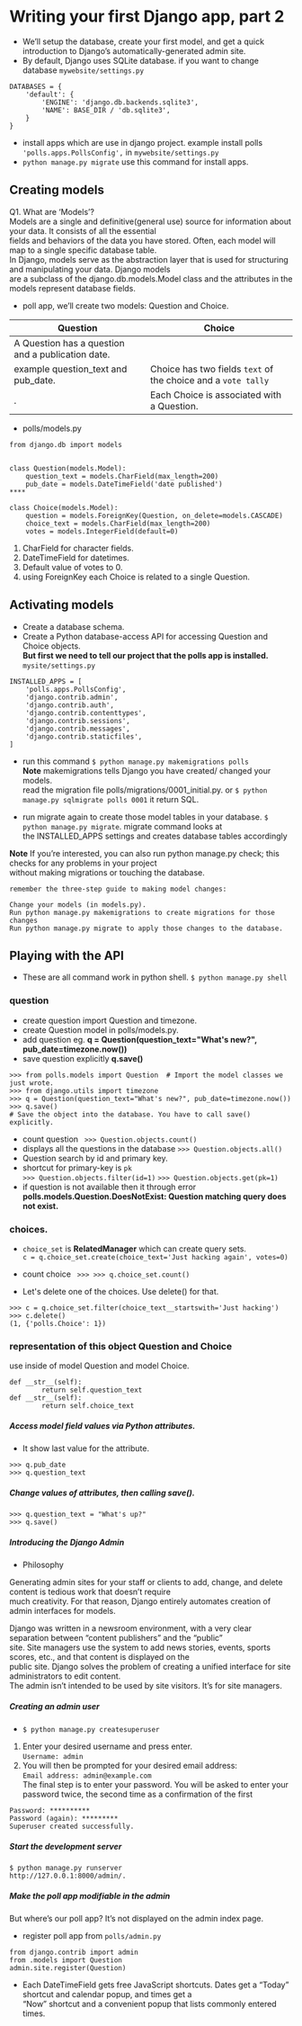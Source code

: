 # Writing your first Django app, part 2    

* We’ll setup the database, create your first model, and get a quick introduction to Django’s automatically-generated admin site.   
* By default, Django uses SQLite database. if you want to change database `mywebsite/settings.py`   
``` 
DATABASES = {
    'default': {
        'ENGINE': 'django.db.backends.sqlite3',
        'NAME': BASE_DIR / 'db.sqlite3',
    }
}
```  
* install apps which are use in django project. example install polls `'polls.apps.PollsConfig',` in `mywebsite/settings.py`  
* `python manage.py migrate` use this command for install apps.  

## Creating models  

Q1. What are ‘Models’?  
Models are a single and definitive(general use) source for information about your data. It consists of all the essential    
fields and behaviors of the data you have stored. Often, each model will map to a single specific database table.   
In Django, models serve as the abstraction layer that is used for structuring and manipulating your data. Django models   
are a subclass of the django.db.models.Model class and the attributes in the models represent database fields.     

* poll app, we’ll create two models: Question and Choice.    

Question | Choice 
|--- | --- | 
A Question has a question and a publication date.|  
example question_text and pub_date. | Choice has two fields `text` of the choice and a `vote tally`   
.| Each Choice is associated with a Question.     

* polls/models.py   
``` 
from django.db import models


class Question(models.Model):
    question_text = models.CharField(max_length=200)
    pub_date = models.DateTimeField('date published')
****

class Choice(models.Model):
    question = models.ForeignKey(Question, on_delete=models.CASCADE)
    choice_text = models.CharField(max_length=200)
    votes = models.IntegerField(default=0)
```  
1. CharField for character fields.  
2. DateTimeField for datetimes.  
3. Default value of votes to 0.   
4. using ForeignKey each Choice is related to a single Question.   

## Activating models   

* Create a database schema.  
* Create a Python database-access API for accessing Question and Choice objects.   
**But first we need to tell our project that the polls app is installed.**  
`mysite/settings.py`   
```` 
INSTALLED_APPS = [
    'polls.apps.PollsConfig',
    'django.contrib.admin',
    'django.contrib.auth',
    'django.contrib.contenttypes',
    'django.contrib.sessions',
    'django.contrib.messages',
    'django.contrib.staticfiles',
]
````  
* run this command `$ python manage.py makemigrations polls`     
**Note** makemigrations tells Django you have created/ changed your models.  
read the migration  file polls/migrations/0001_initial.py. or `$ python manage.py sqlmigrate polls 0001` it return SQL.   

* run migrate again to create those model tables in your database. `$ python manage.py migrate`. migrate command looks at   
the INSTALLED_APPS settings and creates database tables accordingly     

**Note** If you’re interested, you can also run python manage.py check; this checks for any problems in your project    
without making migrations or touching the database.     

``` 
remember the three-step guide to making model changes:

Change your models (in models.py).
Run python manage.py makemigrations to create migrations for those changes
Run python manage.py migrate to apply those changes to the database.
```  
## Playing with the API    

* These are all command work in python shell. `$ python manage.py shell`   

### question
* create question import Question and timezone. 
* create Question model in polls/models.py.   
* add question eg. **q = Question(question_text="What's new?", pub_date=timezone.now())**  
* save question explicitly **q.save()**   
```  
>>> from polls.models import Question  # Import the model classes we just wrote.
>>> from django.utils import timezone 
>>> q = Question(question_text="What's new?", pub_date=timezone.now())
>>> q.save()
# Save the object into the database. You have to call save() explicitly.
```   
* count question ` >>> Question.objects.count()`    
* displays all the questions in the database `>>> Question.objects.all()`  
* Question search by id  and primary key. 
* shortcut for primary-key is `pk`    
`>>> Question.objects.filter(id=1)`
`>>> Question.objects.get(pk=1)`   
* if question is not available then it through error **polls.models.Question.DoesNotExist: Question matching query does not exist.**
  
### choices.  
* `choice_set` is **RelatedManager** which can create query sets.      
`c = q.choice_set.create(choice_text='Just hacking again', votes=0)`   

* count choice ` >>> >>> q.choice_set.count()`
* Let's delete one of the choices. Use delete() for that.

``` 
>>> c = q.choice_set.filter(choice_text__startswith='Just hacking')
>>> c.delete()
(1, {'polls.Choice': 1})
```   
###  representation of this object Question and Choice   

use inside of model Question and model Choice.  
```
def __str__(self):
        return self.question_text
def __str__(self):
        return self.choice_text
```   
##### Access model field values via Python attributes.
* It show last value for the attribute.    
``` 
>>> q.pub_date
>>> q.question_text
``` 
##### Change values of attributes, then calling save().  
``` 
>>> q.question_text = "What's up?"
>>> q.save()
``` 

##### Introducing the Django Admin 
* Philosophy   

Generating admin sites for your staff or clients to add, change, and delete content is tedious work that doesn’t require  
much creativity. For that reason, Django entirely automates creation of admin interfaces for models.   

Django was written in a newsroom environment, with a very clear separation between “content publishers” and the “public”   
site. Site managers use the system to add news stories, events, sports scores, etc., and that content is displayed on the    
public site. Django solves the problem of creating a unified interface for site administrators to edit content.   
The admin isn’t intended to be used by site visitors. It’s for site managers.      

##### Creating an admin user  

* `$ python manage.py createsuperuser`   
1. Enter your desired username and press enter.  
`Username: admin`  
2. You will then be prompted for your desired email address:   
`Email address: admin@example.com`     
The final step is to enter your password. You will be asked to enter your password twice, the second time as a confirmation of the first   
``` 
Password: **********
Password (again): *********
Superuser created successfully.
``` 
##### Start the development server 
   
`$ python manage.py runserver`   
`http://127.0.0.1:8000/admin/.`    

##### Make the poll app modifiable in the admin  
But where’s our poll app? It’s not displayed on the admin index page.  
* register poll app from `polls/admin.py`   
```` 
from django.contrib import admin
from .models import Question
admin.site.register(Question)

````
 
 * Each DateTimeField gets free JavaScript shortcuts. Dates get a “Today” shortcut and calendar popup, and times get a   
 “Now” shortcut and a convenient popup that lists commonly entered times.  
  